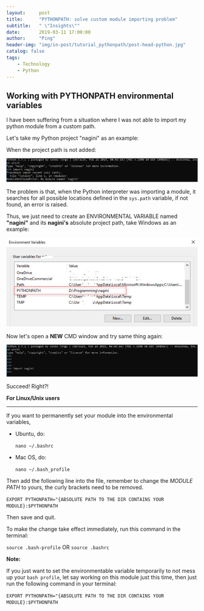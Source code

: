 ```yaml
---
layout:     post
title:      "PYTHONPATH: solve custom module importing problem"
subtitle:   " \"Insights\""
date:       2019-03-11 17:00:00
author:     "Ping"
header-img: "img/in-post/tutorial_pythonpath/post-head-python.jpg"
catalog: false
tags:
    - Technology
    - Python
---
```


## Working with PYTHONPATH environmental variables

I have been suffering from a situation where I was not able to import my python module from a custom path.

Let's take my Python project "nagini" as an example:

When the project path is not added:

![console-no-nagini](/img/in-post/tutorial_pythonpath/post_console_no_nagini.jpg)

The problem is that, when the Python interpreter was importing a module, it searches for all
possible locations defined in the `sys.path` variable, if not found, an error is raised.

Thus, we just need to create an ENVIRONMENTAL VARIABLE named **"nagini"** and its **nagini's** absolute project path, 
take Windows as an example:

![environmental-variable](/img/in-post/tutorial_pythonpath/post_added_pythonpath.jpg)

Now let's open a **NEW** CMD window and try same thing again:

![console-nagini](/img/in-post/tutorial_pythonpath/post_console_has_nagini.jpg)

Succeed! Right?!

**For Linux/Unix users**

*******************

If you want to permanently set your module into the environmental variables, 

- Ubuntu, do:

    `nano ~/.bashrc`

- Mac OS, do:
 
    `nano ~/.bash_profile`

Then add the following line into the file, remember to change the *MODULE PATH* to yours, the curly brackets need to be 
removed.

`EXPORT PYTHONPATH="{ABSOLUTE PATH TO THE DIR CONTAINS YOUR MODULE}:$PYTHONPATH`

Then save and quit.

To make the change take effect immediately, run this command in the terminal:

`source .bash-profile` OR  `source .bashrc`

**Note:**

If you just want to set the environmentable variable temporarily to not mess up your `bash profile`, let say working 
on this module just this time, then just run the following command in your terminal:

`EXPORT PYTHONPATH="{ABSOLUTE PATH TO THE DIR CONTAINS YOUR MODULE}:$PYTHONPATH`

